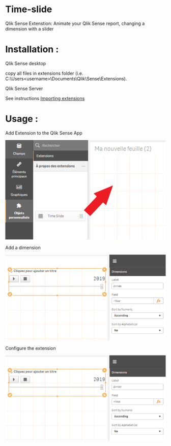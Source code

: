 # Time-slide
Qlik Sense Extenstion: Animate your Qlik Sense report, changing a dimension with a slider



Installation :
==============
Qlik Sense desktop 

  copy all files in extensions folder (i.e.  C:\Users\<username>\Documents\Qlik\Sense\Extensions).

Qlik Sense Server
  
  See instructions <a href="http://help.qlik.com/en-US/sense/February2019/Subsystems/ManagementConsole/Content/Sense_QMC/import-extensions.htm">Importing extensions</a>

Usage :
=======
Add Extension to the Qlik Sense App

![Alt text](/img/img1.png?raw=true "Add Extension to the Qlik Sense App")

Add a dimension

![Alt text](/img/img2.png?raw=true "Add a dimension")

Configure the extension

![Alt text](/img/img2.png?raw=true "Configure the extension")
